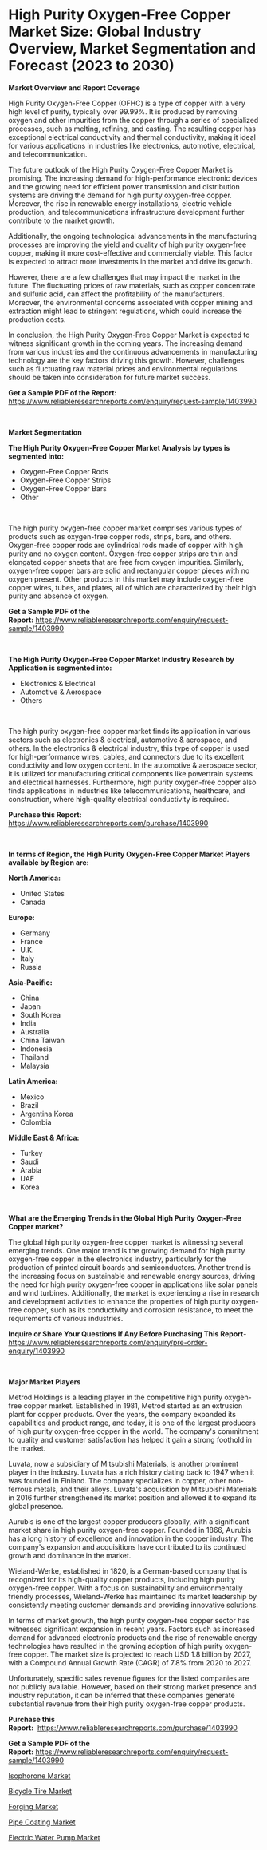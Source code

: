 <p><h1>High Purity Oxygen-Free Copper Market Size: Global Industry Overview, Market Segmentation and Forecast (2023 to 2030)</h1></p><p><strong>Market Overview and Report Coverage</strong></p>
<p><p>High Purity Oxygen-Free Copper (OFHC) is a type of copper with a very high level of purity, typically over 99.99%. It is produced by removing oxygen and other impurities from the copper through a series of specialized processes, such as melting, refining, and casting. The resulting copper has exceptional electrical conductivity and thermal conductivity, making it ideal for various applications in industries like electronics, automotive, electrical, and telecommunication.</p><p>The future outlook of the High Purity Oxygen-Free Copper Market is promising. The increasing demand for high-performance electronic devices and the growing need for efficient power transmission and distribution systems are driving the demand for high purity oxygen-free copper. Moreover, the rise in renewable energy installations, electric vehicle production, and telecommunications infrastructure development further contribute to the market growth.</p><p>Additionally, the ongoing technological advancements in the manufacturing processes are improving the yield and quality of high purity oxygen-free copper, making it more cost-effective and commercially viable. This factor is expected to attract more investments in the market and drive its growth.</p><p>However, there are a few challenges that may impact the market in the future. The fluctuating prices of raw materials, such as copper concentrate and sulfuric acid, can affect the profitability of the manufacturers. Moreover, the environmental concerns associated with copper mining and extraction might lead to stringent regulations, which could increase the production costs.</p><p>In conclusion, the High Purity Oxygen-Free Copper Market is expected to witness significant growth in the coming years. The increasing demand from various industries and the continuous advancements in manufacturing technology are the key factors driving this growth. However, challenges such as fluctuating raw material prices and environmental regulations should be taken into consideration for future market success.</p></p>
<p><strong>Get a Sample PDF of the Report:</strong> <a href="https://www.reliableresearchreports.com/enquiry/request-sample/1403990">https://www.reliableresearchreports.com/enquiry/request-sample/1403990</a></p>
<p>&nbsp;</p>
<p><strong>Market Segmentation</strong></p>
<p><strong>The High Purity Oxygen-Free Copper Market Analysis by types is segmented into:</strong></p>
<p><ul><li>Oxygen-Free Copper Rods</li><li>Oxygen-Free Copper Strips</li><li>Oxygen-Free Copper Bars</li><li>Other</li></ul></p>
<p>&nbsp;</p>
<p><p>The high purity oxygen-free copper market comprises various types of products such as oxygen-free copper rods, strips, bars, and others. Oxygen-free copper rods are cylindrical rods made of copper with high purity and no oxygen content. Oxygen-free copper strips are thin and elongated copper sheets that are free from oxygen impurities. Similarly, oxygen-free copper bars are solid and rectangular copper pieces with no oxygen present. Other products in this market may include oxygen-free copper wires, tubes, and plates, all of which are characterized by their high purity and absence of oxygen.</p></p>
<p><strong>Get a Sample PDF of the Report:</strong>&nbsp;<a href="https://www.reliableresearchreports.com/enquiry/request-sample/1403990">https://www.reliableresearchreports.com/enquiry/request-sample/1403990</a></p>
<p>&nbsp;</p>
<p><strong>The High Purity Oxygen-Free Copper Market Industry Research by Application is segmented into:</strong></p>
<p><ul><li>Electronics & Electrical</li><li>Automotive & Aerospace</li><li>Others</li></ul></p>
<p>&nbsp;</p>
<p><p>The high purity oxygen-free copper market finds its application in various sectors such as electronics & electrical, automotive & aerospace, and others. In the electronics & electrical industry, this type of copper is used for high-performance wires, cables, and connectors due to its excellent conductivity and low oxygen content. In the automotive & aerospace sector, it is utilized for manufacturing critical components like powertrain systems and electrical harnesses. Furthermore, high purity oxygen-free copper also finds applications in industries like telecommunications, healthcare, and construction, where high-quality electrical conductivity is required.</p></p>
<p><strong>Purchase this Report:</strong>&nbsp; <a href="https://www.reliableresearchreports.com/purchase/1403990">https://www.reliableresearchreports.com/purchase/1403990</a></p>
<p>&nbsp;</p>
<p><strong>In terms of Region, the High Purity Oxygen-Free Copper Market Players available by Region are:</strong></p>
<p>
    <p> <strong> North America: </strong>
        <ul>
            <li>United States</li>
            <li>Canada</li>
        </ul>
        </p> 
    <p> <strong> Europe: </strong>
        <ul>
            <li>Germany</li>
            <li>France</li>
            <li>U.K.</li>
            <li>Italy</li>
            <li>Russia</li>
        </ul>
        </p> 
    <p> <strong> Asia-Pacific: </strong>
        <ul>
            <li>China</li>
            <li>Japan</li>
            <li>South Korea</li>
            <li>India</li>
            <li>Australia</li>
            <li>China Taiwan</li>
            <li>Indonesia</li>
            <li>Thailand</li>
            <li>Malaysia</li>
        </ul>
        </p> 
    <p> <strong> Latin America: </strong>
        <ul>
            <li>Mexico</li>
            <li>Brazil</li>
            <li>Argentina Korea</li>
            <li>Colombia</li>
        </ul>
        </p> 
    <p> <strong> Middle East & Africa: </strong>
        <ul>
            <li>Turkey</li>
            <li>Saudi</li>
            <li>Arabia</li>
            <li>UAE</li>
            <li>Korea</li>
        </ul>
    </p>
    </p>
<p>&nbsp;</p>
<p><strong>What are the Emerging Trends in the Global High Purity Oxygen-Free Copper market?</strong></p>
<p><p>The global high purity oxygen-free copper market is witnessing several emerging trends. One major trend is the growing demand for high purity oxygen-free copper in the electronics industry, particularly for the production of printed circuit boards and semiconductors. Another trend is the increasing focus on sustainable and renewable energy sources, driving the need for high purity oxygen-free copper in applications like solar panels and wind turbines. Additionally, the market is experiencing a rise in research and development activities to enhance the properties of high purity oxygen-free copper, such as its conductivity and corrosion resistance, to meet the requirements of various industries.</p></p>
<p><strong>Inquire or Share Your Questions If Any Before Purchasing This Report</strong>- <a href="https://www.reliableresearchreports.com/enquiry/pre-order-enquiry/1403990">https://www.reliableresearchreports.com/enquiry/pre-order-enquiry/1403990</a></p>
<p>&nbsp;</p>
<p><strong>Major Market Players</strong></p>
<p><p>Metrod Holdings is a leading player in the competitive high purity oxygen-free copper market. Established in 1981, Metrod started as an extrusion plant for copper products. Over the years, the company expanded its capabilities and product range, and today, it is one of the largest producers of high purity oxygen-free copper in the world. The company's commitment to quality and customer satisfaction has helped it gain a strong foothold in the market.</p><p>Luvata, now a subsidiary of Mitsubishi Materials, is another prominent player in the industry. Luvata has a rich history dating back to 1947 when it was founded in Finland. The company specializes in copper, other non-ferrous metals, and their alloys. Luvata's acquisition by Mitsubishi Materials in 2016 further strengthened its market position and allowed it to expand its global presence.</p><p>Aurubis is one of the largest copper producers globally, with a significant market share in high purity oxygen-free copper. Founded in 1866, Aurubis has a long history of excellence and innovation in the copper industry. The company's expansion and acquisitions have contributed to its continued growth and dominance in the market.</p><p>Wieland-Werke, established in 1820, is a German-based company that is recognized for its high-quality copper products, including high purity oxygen-free copper. With a focus on sustainability and environmentally friendly processes, Wieland-Werke has maintained its market leadership by consistently meeting customer demands and providing innovative solutions.</p><p>In terms of market growth, the high purity oxygen-free copper sector has witnessed significant expansion in recent years. Factors such as increased demand for advanced electronic products and the rise of renewable energy technologies have resulted in the growing adoption of high purity oxygen-free copper. The market size is projected to reach USD 1.8 billion by 2027, with a Compound Annual Growth Rate (CAGR) of 7.8% from 2020 to 2027.</p><p>Unfortunately, specific sales revenue figures for the listed companies are not publicly available. However, based on their strong market presence and industry reputation, it can be inferred that these companies generate substantial revenue from their high purity oxygen-free copper products.</p></p>
<p><strong>Purchase this Report:</strong>&nbsp;&nbsp;<a href="https://www.reliableresearchreports.com/purchase/1403990">https://www.reliableresearchreports.com/purchase/1403990</a></p>
<p></p>
<p><strong>Get a Sample PDF of the Report:</strong>&nbsp;<a href="https://www.reliableresearchreports.com/enquiry/request-sample/1403990">https://www.reliableresearchreports.com/enquiry/request-sample/1403990</a></p>
<p><p><a href="https://www.linkedin.com/pulse/isophorone-market-size-share-amp-trends-analysis-report-application-pdjqc/">Isophorone Market</a></p><p><a href="https://medium.com/@kyliemorgan1913/bicycle-tire-market-comprehensive-assessment-by-type-application-and-geography-e93073172103">Bicycle Tire Market</a></p><p><a href="https://www.linkedin.com/pulse/forging-market-research-report-provides-thorough-industry-3lpsc/">Forging Market</a></p><p><a href="https://www.linkedin.com/pulse/pipe-coating-market-share-amp-new-trends-analysis-report-enmqc/">Pipe Coating Market</a></p><p><a href="https://medium.com/@alesiabrahimi58/electric-water-pump-market-report-reveals-the-latest-trends-and-growth-opportunities-of-this-market-d7612ccedffa">Electric Water Pump Market</a></p></p>